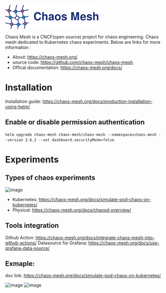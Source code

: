 
![Alt text](image.png)

Chaos Mesh is a CNCF(open source) project for chaos engineering. Chaos mesh dedicated  to Kubernetes chaos experiments. Below are links for more information :

* About: https://chaos-mesh.org/
* source code: https://github.com/chaos-mesh/chaos-mesh
* Offical documentation: https://chaos-mesh.org/docs/


# Installation

Installation guide: https://chaos-mesh.org/docs/production-installation-using-helm/

## Enable or disable permission authentication

`helm upgrade chaos-mesh chaos-mesh/chaos-mesh --namespace=chaos-mesh --version 2.6.2 --set dashboard.securityMode=false`

# Experiments

## Types of chaos experiments
<img width="219" alt="image" src="https://github.com/cloudtechner/chaos-engineering-tools/assets/87966660/02720553-e82d-4367-9392-d7fdfc0adf00">

* Kubernetes: https://chaos-mesh.org/docs/simulate-pod-chaos-on-kubernetes/
* Physical: https://chaos-mesh.org/docs/chaosd-overview/

## Tools integration

Github Action: https://chaos-mesh.org/docs/integrate-chaos-mesh-into-github-actions/
Datasource for Grafana: https://chaos-mesh.org/docs/use-grafana-data-source/

## Exmaple:

doc link: https://chaos-mesh.org/docs/simulate-pod-chaos-on-kubernetes/

<img width="958" alt="image" src="https://github.com/cloudtechner/chaos-engineering-tools/assets/87966660/10e0a140-5357-4bb2-821f-318f09b25ce5">

<img width="489" alt="image" src="https://github.com/cloudtechner/chaos-engineering-tools/assets/87966660/5c2669f4-4ffc-47bc-b134-7ea70c01d180">


